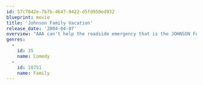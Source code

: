 ```yaml
---
id: 57c7042e-7b7b-4647-9422-d5fd950ed932
blueprint: movie
title: 'Johnson Family Vacation'
release_date: '2004-04-07'
overview: "AAA can't help the roadside emergency that is the JOHNSON FAMILY VACATION. Even the on-board navigation system has a meltdown on Nate Johnson and his family's cross-country trek to their annual family reunion/grudge match. Reluctantly along for the ride are Nate's wife, who's only in it for the kids; their rapper-wannabe son; their teenage daughter who's fashioned herself as the next Lolita; and their youngest, whose imaginary dog Nate just can't seem to keep track of. Can the Johnsons survive each other and all the obstacles the road throws at them to make it to Caruthersville, Missouri? Can they find Missouri?"
genres:
  -
    id: 35
    name: Comedy
  -
    id: 10751
    name: Family
---
```

